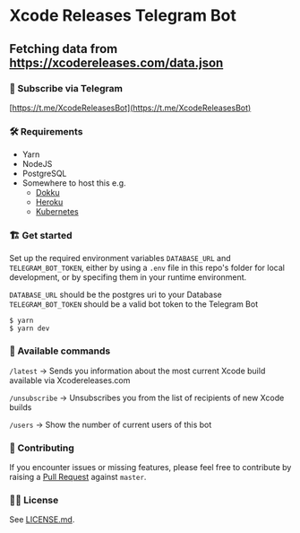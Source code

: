 # Xcode Releases Telegram Bot
## Fetching data from https://xcodereleases.com/data.json

### 📝 Subscribe via Telegram

[https://t.me/XcodeReleasesBot](https://t.me/XcodeReleasesBot)

### 🛠 Requirements

* Yarn
* NodeJS
* PostgreSQL
* Somewhere to host this e.g.
  * [Dokku](https://github.com/dokku/dokku)
  * [Heroku](https://heroku.com)
  * [Kubernetes](https://kubernetes.io)

### 🏗 Get started

Set up the required environment variables `DATABASE_URL` and `TELEGRAM_BOT_TOKEN`, either by using a `.env` file in this repo's folder for local development, or by specifing them in your runtime environment.

`DATABASE_URL` should be the postgres uri to your Database
`TELEGRAM_BOT_TOKEN` should be a valid bot token to the Telegram Bot

```
$ yarn
$ yarn dev
```

### 🤖 Available commands

`/latest` -> Sends you information about the most current Xcode build available via Xcodereleases.com

`/unsubscribe` -> Unsubscribes you from the list of recipients of new Xcode builds

`/users` -> Show the number of current users of this bot

### 🎳 Contributing

If you encounter issues or missing features, please feel free to contribute by raising a [Pull Request](https://github.com/Bearologics/XcodeReleasesBot/pulls) against `master`.

### 👨‍⚖️ License

See [LICENSE.md](LICENSE.md).